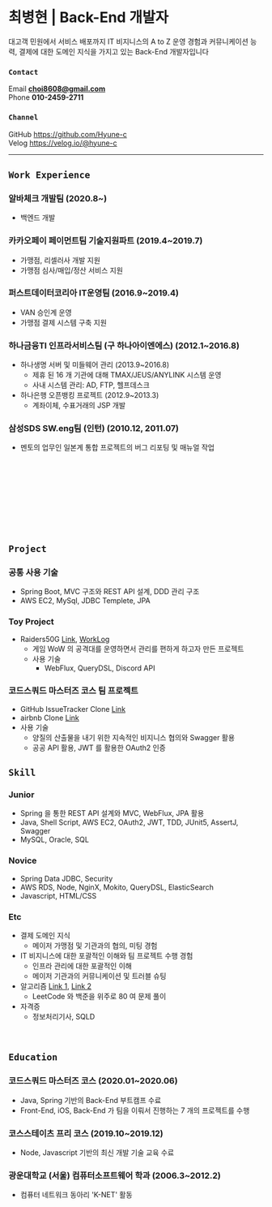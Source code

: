# 최병현 | Back-End 개발자

대고객 민원에서 서비스 배포까지 IT 비지니스의 A to Z 운영 경험과 커뮤니케이션 능력, 결제에 대한 도메인 지식을 가지고 있는 Back-End 개발자입니다

### `Contact`

Email **choi8608@gmail.com**  
Phone **010-2459-2711**

### `Channel`

GitHub <https://github.com/Hyune-c>  
Velog <https://velog.io/@hyune-c>

---

## `Work Experience`

### 알바체크 개발팀 (2020.8~)

- 백엔드 개발

### 카카오페이 페이먼트팀 기술지원파트 (2019.4~2019.7)

- 가맹점, 리셀러사 개발 지원
- 가맹점 심사/매입/정산 서비스 지원

### 퍼스트데이터코리아 IT운영팀 (2016.9~2019.4)

- VAN 승인계 운영
- 가맹점 결제 시스템 구축 지원

### 하나금융TI 인프라서비스팀 (구 하나아이엔에스) (2012.1~2016.8)

- 하나생명 서버 및 미들웨어 관리 (2013.9~2016.8)
  - 제휴 된 16 개 기관에 대해 TMAX/JEUS/ANYLINK 시스템 운영
  - 사내 시스템 관리: AD, FTP, 헬프데스크
- 하나은행 오픈뱅킹 프로젝트 (2012.9~2013.3)
  - 계좌이체, 수표거래의 JSP 개발

### 삼성SDS SW.eng팀 (인턴) (2010.12, 2011.07)

- 멘토의 업무인 일본계 통합 프로젝트의 버그 리포팅 및 매뉴얼 작업

</br>
</br>
</br>
</br>
</br>
</br>
</br>
</br>

## `Project`

### 공통 사용 기술

- Spring Boot, MVC 구조와 REST API 설계, DDD 관리 구조
- AWS EC2, MySql, JDBC Templete, JPA

### Toy Project

- Raiders50G [Link](https://github.com/Hyune-c/raider50g),  [WorkLog](https://github.com/Hyune-c/TIL/tree/master/Toy%20Project/Raider50G)
  - 게임 WoW 의 공격대를 운영하면서 관리를 편하게 하고자 만든 프로젝트
  - 사용 기술
    - WebFlux, QueryDSL, Discord API

### 코드스쿼드 마스터즈 코스 팀 프로젝트

- GitHub IssueTracker Clone [Link](https://github.com/Hyune-c/issue-tracker-02)
- airbnb Clone [Link](https://github.com/Hyune-c/airbnb-01)
- 사용 기술
  - 양질의 산출물을 내기 위한 지속적인 비지니스 협의와 Swagger 활용
  - 공공 API 활용, JWT 를 활용한 OAuth2 인증

## `Skill`

### Junior

- Spring 을 통한 REST API 설계와 MVC, WebFlux, JPA 활용
- Java, Shell Script, AWS EC2, OAuth2, JWT, TDD, JUnit5, AssertJ, Swagger
- MySQL, Oracle, SQL

### Novice

- Spring Data JDBC, Security
- AWS RDS, Node, NginX, Mokito, QueryDSL, ElasticSearch
- Javascript, HTML/CSS

### Etc

- 결제 도메인 지식
  - 메이저 가맹점 및 기관과의 협의, 미팅 경험
- IT 비지니스에 대한 포괄적인 이해와 팀 프로젝트 수행 경험
  - 인프라 관리에 대한 포괄적인 이해
  - 메이저 기관과의 커뮤니케이션 및 트러블 슈팅
- 알고리즘 [Link 1](https://github.com/Hyune-c/algorithm-legacy), [Link 2](https://github.com/Hyune-c/algorithm)
  - LeetCode 와 백준을 위주로 80 여 문제 풀이
- 자격증
  - 정보처리기사, SQLD

</br>

## `Education`

### 코드스쿼드 마스터즈 코스 (2020.01~2020.06)

- Java, Spring 기반의 Back-End 부트캠프 수료
- Front-End, iOS, Back-End 가 팀을 이뤄서 진행하는 7 개의 프로젝트를 수행

### 코스스테이츠 프리 코스 (2019.10~2019.12)

- Node, Javascript 기반의 최신 개발 기술 교육 수료

### 광운대학교 (서울) 컴퓨터소프트웨어 학과 (2006.3~2012.2)

- 컴퓨터 네트워크 동아리 'K-NET' 활동
